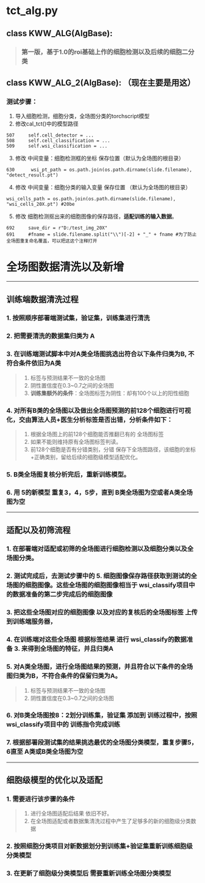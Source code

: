 # tct_alg.py
## class KWW_ALG(AlgBase):
> ### 第一版，基于1.0的roi基础上作的细胞检测以及后续的细胞二分类
## class KWW_ALG_2(AlgBase): （现在主要是用这）
### 测试步骤：
1. 导入细胞检测，细胞分类，全场图分类的torchscript模型
2. 修改cal_tct()中的模型路径
```
507     self.cell_detector = ...
508     self.cell_classification = ...
509     self.wsi_classification = ...
```
3. 修改 中间变量：细胞检测框的坐标 保存位置（默认为全场图的根目录）
```
630      wsi_pt_path = os.path.join(os.path.dirname(slide.filename), "detect_result.pt")
```
4. 修改 中间变量：细胞分类的输入变量 保存位置 （默认为全场图的根目录）
```
wsi_cells_path = os.path.join(os.path.dirname(slide.filename), "wsi_cells_20X.pt") #20be
```
5. 修改 细胞检测抠出来的细胞图像的保存路径，**适配训练的输入数据**。
```
692     save_dir = r"D:/test_img_20X"
691     #fname = slide.filename.split("\\")[-2] + "_" + fname #为了防止全场图重复命名覆盖，可以把这这个注释打开
```
# 全场图数据清洗以及新增
---
## 训练端数据清洗过程
### 1. 按照顺序部署端测试集，验证集，训练集进行清洗
### 2. 把需要清洗的数据集归类为 A
### 3. 在训练端测试脚本中对**A类全场图**挑选出符合以下条件归类为**B**, 不符合条件依旧为**A类**
> 1. 标签与预测结果不一致的全场图
> 2. 阴性置信度在0.3~0.7之间的全场图
> 3. **训练集额外的条件**：全场图标签为阴性：却有100个以上的阳性细胞
### 4. 对所有B类的全场图以及做出全场图预测的前128个细胞进行可视化，交由算法人员+医生分析标签是否出错，分析条件如下：
> 1. 根据全场图上的前128个细胞能否推翻已有的 全场图标签
> 2. 如果不能则维持原有全场图标签判读。
> 3. 前128个细胞是否有分错类别，分错 保存下全场图路径，该细胞的坐标+正确类别，留给后续的细胞级模型适配优化。
### 5. **B**类全场图复核分析完后，重新训练模型。
### 6. 用 **5**的新模型 重复3，4，5步，直到 B类全场图为空或者A类全场图为空
---
## 适配以及初筛流程
### 1. 在部署端对**适配**或**初筛**的全场图进行细胞检测以及细胞分类以及全场图分类。
### 2. 测试完成后，去测试步骤中的 **5.** 细胞图像保存路径获取到测试的全场图的细胞图像。这些全场图的细胞图像相当于 **wsi_classify项目中的数据准备的第二步完成后**的细胞图像
### 3. 把这些全场图对应的细胞图像 以及对应的复核后的全场图标签 上传到训练端服务器，
### 4. 在训练端对这些全场图 根据标签结果 进行 **wsi_classify**的数据准备 **3.** 来得到全场图的特征，并且归类A
### 5. 对A类全场图，进行全场图结果的预测，并且符合以下条件的全场图归类为B，不符合条件的保留归类为A。
> 1.    标签与预测结果不一致的全场图
> 2.    阴性置信度在0.3~0.7之间的全场图
### 6. 对B类全场图按8：2划分训练集，验证集 添加到 训练过程中，按照 wsi_classify项目中的 **训练指令**完成训练
### 7. 根据部署段测试集的结果挑选最优的全场图分类模型，重复步骤**5，6**直至 A类或B类全场图为空
---
## 细胞级模型的优化以及适配
### 1. 需要进行该步骤的条件
> 1. 进行全场图适配后结果 依旧不好。
> 2. 在全场图适配或者数据集清洗过程中产生了足够多的新的细胞级分类数据
### 2. 按照细胞分类项目对新数据划分到训练集+验证集重新训练细胞级分类模型
### 3. 在更新了细胞级分类模型后 需要重新训练全场图分类模型


